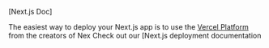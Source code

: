 

[Next.js Doc] 
  
The easiest way to deploy your Next.js app is to use the [Vercel Platform](https/vereomnewuiumdltmflxmetxap&utmpea-nxt-pprd) from the creators of Nex
Check out our [Next.js deployment documentation
